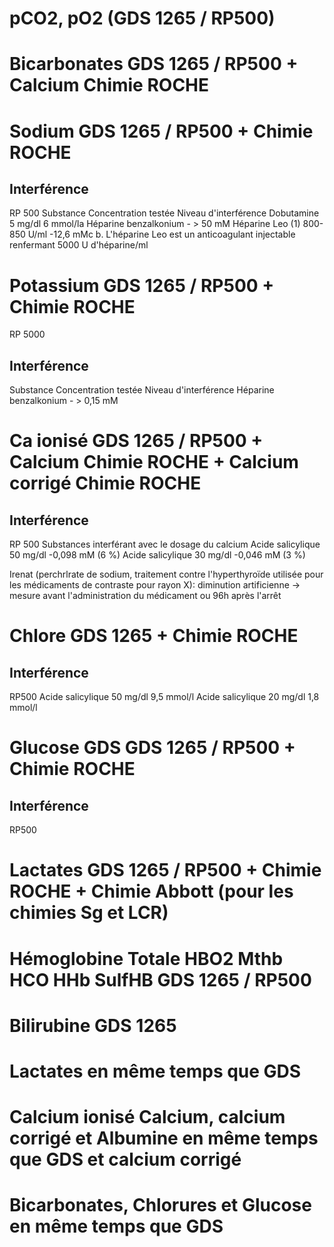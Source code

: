 # pCO2, pO2 (GDS 1265 / RP500)

# Bicarbonates GDS 1265 / RP500 + Calcium Chimie ROCHE

# Sodium GDS 1265 / RP500 + Chimie ROCHE

## Interférence

RP 500 Substance Concentration testée Niveau d'interférence Dobutamine 5
mg/dl 6 mmol/la Héparine benzalkonium - \> 50 mM Héparine Leo (1)
800-850 U/ml -12,6 mMc b. L'héparine Leo est un anticoagulant injectable
renfermant 5000 U d'héparine/ml

# Potassium GDS 1265 / RP500 + Chimie ROCHE

RP 5000

## Interférence

Substance Concentration testée Niveau d'interférence Héparine
benzalkonium - \> 0,15 mM

# Ca ionisé GDS 1265 / RP500 + Calcium Chimie ROCHE + Calcium corrigé Chimie ROCHE

## Interférence

RP 500 Substances interférant avec le dosage du calcium Acide
salicylique 50 mg/dl -0,098 mM (6 %) Acide salicylique 30 mg/dl -0,046
mM (3 %)

Irenat (perchrlrate de sodium, traitement contre l'hyperthyroïde
utilisée pour les médicaments de contraste pour rayon X): diminution
artificienne -\> mesure avant l'administration du médicament ou 96h
après l'arrêt

# Chlore GDS 1265 + Chimie ROCHE

## Interférence

RP500 Acide salicylique 50 mg/dl 9,5 mmol/l Acide salicylique 20 mg/dl
1,8 mmol/l

# Glucose GDS GDS 1265 / RP500 + Chimie ROCHE

## Interférence

RP500

# Lactates GDS 1265 / RP500 + Chimie ROCHE + Chimie Abbott (pour les chimies Sg et LCR)

# Hémoglobine Totale HBO2 Mthb HCO HHb SulfHB GDS 1265 / RP500

# Bilirubine GDS 1265

# Lactates en même temps que GDS

# Calcium ionisé Calcium, calcium corrigé et Albumine en même temps que GDS et calcium corrigé

# Bicarbonates, Chlorures et Glucose en même temps que GDS
